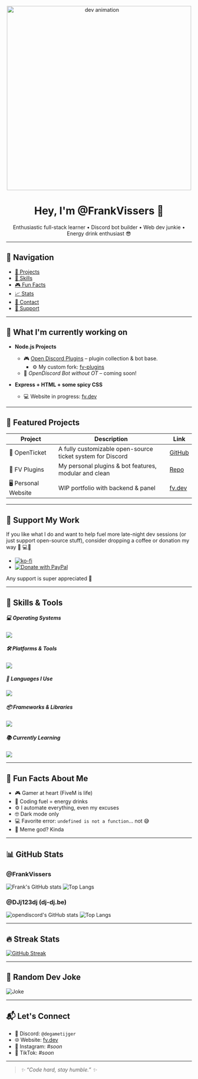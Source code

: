 <p align="center">
  <img src="https://fv.dev.qreen.tech/fotos/logo_clip.gif" width="500" alt="dev animation" />
</p>

<h1 align="center">Hey, I'm @FrankVissers 👋</h1>

<p align="center">
  Enthusiastic full-stack learner • Discord bot builder • Web dev junkie • Energy drink enthusiast 😎  
</p>

---

## 🧭 Navigation
- [🔧 Projects](#-what-im-currently-working-on)
- [🧠 Skills](#-skills--tools)
- [🎮 Fun Facts](#-fun-facts-about-me)
- [📈 Stats](#-github-stats)
- [💬 Contact](#-lets-connect)
- [💖 Support](#-support-my-work)

---

## 🚧 What I'm currently working on
- **Node.js Projects**
  - 🎮 [Open Discord Plugins](https://github.com/DJj123dj/open-discord-plugins) – plugin collection & bot base.
    - ⚙️ My custom fork: [fv-plugins](https://github.com/FrankVissers/Fv-plugins/tree/main/open-ticket)
  - 🧪 *OpenDiscord Bot without OT* – coming soon!  


- **Express + HTML + some spicy CSS**
  - 💻 Website in progress: [fv.dev](https://fv.dev.qreen.tech/)

---

## 💼 Featured Projects
| Project | Description | Link |
|--------|-------------|------|
| 🎫 OpenTicket | A fully customizable open-source ticket system for Discord | [GitHub](https://github.com/open-discord-bots/open-ticket) |
| 🧩 FV Plugins | My personal plugins & bot features, modular and clean | [Repo](https://github.com/FrankVissers/Fv-plugins) |
| 🖥️ Personal Website | WIP portfolio with backend & panel | [fv.dev](https://fv.dev.qreen.tech/) |

---





## 💖 Support My Work

If you like what I do and want to help fuel more late-night dev sessions (or just support open-source stuff), consider dropping a coffee or donation my way 🙏 💻🧃

- [![ko-fi](https://ko-fi.com/img/githubbutton_sm.svg)](https://ko-fi.com/yourusername)
- [![Donate with PayPal](https://img.shields.io/badge/Donate-PayPal-darkblue?style=for-the-badge&logo=paypal)](https://www.paypal.com/paypalme/FrankVissersDev?country.x=NL&locale.x=nl_NL)




Any support is super appreciated 💜








---
## 🧠 Skills & Tools

##### 💻 Operating Systems
![](https://skillicons.dev/icons?i=windows)

##### 🛠️ Platforms & Tools
![](https://skillicons.dev/icons?i=vscode,github,npm,git,replit,discloud,fivem&perline=6)

##### 🧾 Languages I Use
![](https://skillicons.dev/icons?i=html,css,js,ts,nodejs,java,arduino,mysql&perline=7)

##### 📦 Frameworks & Libraries
![](https://skillicons.dev/icons?i=discordjs,express)

##### 📚 Currently Learning
![](https://skillicons.dev/icons?i=apple,swift,react,cpp,bun,dart,flutter)

---

## 🎉 Fun Facts About Me
- 🎮 Gamer at heart (FiveM is life)
- 🧃 Coding fuel = energy drinks
- ⚙️ I automate everything, even my excuses
- 🤓 Dark mode only
- 💻 Favorite error: `undefined is not a function`... not 😅
- 🐸 Meme god? Kinda

---

## 📊 GitHub Stats

### @FrankVissers
![Frank's GitHub stats](https://github-readme-stats.vercel.app/api?username=FrankVissers&show_icons=true&theme=tokyonight&hide_border=true)
![Top Langs](https://github-readme-stats.vercel.app/api/top-langs/?username=FrankVissers&layout=compact&theme=tokyonight&hide_border=true)

### @DJj123dj (dj-dj.be)
![opendiscord's GitHub stats](https://github-readme-stats.vercel.app/api?username=DJj123dj&show_icons=true&theme=tokyonight&hide_border=true)
![Top Langs](https://github-readme-stats.vercel.app/api/top-langs/?username=DJj123dj&layout=compact&theme=tokyonight&hide_border=true)

---

## 🔥 Streak Stats
[![GitHub Streak](https://streak-stats.demolab.com?user=FrankVissers&theme=tokyonight&hide_border=true)](https://git.io/streak-stats)

---

## 🧪 Random Dev Joke
![Joke](https://readme-jokes.vercel.app/api?hideBorder&theme=tokyonight)

---

## 📬 Let's Connect
- 💬 Discord: `@degametijger`
- 🌐 Website: [fv.dev](https://fv.dev.qreen.tech/)
- 📸 Instagram: *#soon*
- 🎥 TikTok: *#soon*

---



> _✨ “Code hard, stay humble.” ✨_
